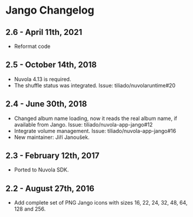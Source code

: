 Jango Changelog
===============

2.6 - April 11th, 2021
----------------------

 * Reformat code

2.5 - October 14th, 2018
------------------------

  * Nuvola 4.13 is required.
  * The shuffle status was integrated. Issue: tiliado/nuvolaruntime#20

2.4 - June 30th, 2018
---------------------

  * Changed album name loading, now it reads the real album name, if available from Jango.
    Issue: tiliado/nuvola-app-jango#12
  * Integrate volume management. Issue: tiliado/nuvola-app-jango#16
  * New maintainer: Jiří Janoušek.

2.3 - February 12th, 2017
-------------------------

  * Ported to Nuvola SDK.

2.2 - August 27th, 2016
-----------------------

  * Add complete set of PNG Jango icons with sizes 16, 22, 24, 32, 48, 64, 128 and 256.

